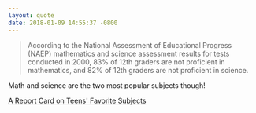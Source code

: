 ```yaml
---
layout: quote
date: 2018-01-09 14:55:37 -0800
---
```


> According to the National Assessment of Educational Progress (NAEP) mathematics and science assessment results for tests conducted in 2000, 83% of 12th graders are not proficient in mathematics, and 82% of 12th graders are not proficient in science.

Math and science are the two most popular subjects though!

[A Report Card on Teens' Favorite Subjects](http://news.gallup.com/poll/8248/report-card-teens-favorite-subjects.aspx)
